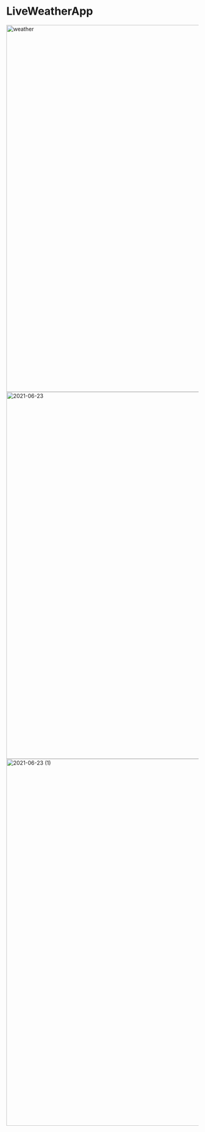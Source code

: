 # LiveWeatherApp
<img width="960" alt="weather" src="https://user-images.githubusercontent.com/64868717/123061162-01919d80-d429-11eb-8a76-585a7c63795c.png">

<img width="960" alt="2021-06-23" src="https://user-images.githubusercontent.com/64868717/123063772-53d3be00-d42b-11eb-8407-3464e6e9bf27.png">

<img width="960" alt="2021-06-23 (1)" src="https://user-images.githubusercontent.com/64868717/123385952-c374b500-d5b3-11eb-89f2-fee5dc6f2773.png">



